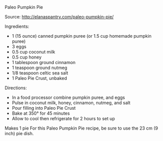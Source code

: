 Paleo Pumpkin Pie

Source: http://elanaspantry.com/paleo-pumpkin-pie/

Ingredients:

- 1 (15 ounce) canned pumpkin puree (or 1.5 cup homemade pumpkin puree)
- 3 eggs
- 0.5 cup coconut milk
- 0.5 cup honey
- 1 tablespoon ground cinnamon
- 1 teaspoon ground nutmeg
- 1/8 teaspoon celtic sea salt
- 1 Paleo Pie Crust, unbaked

Directions:

- In a food processor combine pumpkin puree, and eggs
- Pulse in coconut milk, honey, cinnamon, nutmeg, and salt
- Pour filling into Paleo Pie Crust
- Bake at 350° for 45 minutes
- Allow to cool then refrigerate for 2 hours to set up

Makes 1 pie
For this Paleo Pumpkin Pie recipe, be sure to use the 23 cm (9 inch) pie dish.
